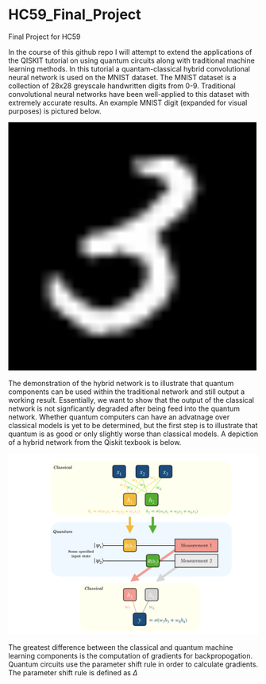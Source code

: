 # HC59_Final_Project
Final Project for HC59


In the course of this github repo I will attempt to extend the applications of the QISKIT tutorial on using quantum circuits along with traditional machine learning methods. In this tutorial a quantam-classical hybrid convolutional neural network is used on the MNIST dataset. The MNIST dataset is a collection of 28x28 greyscale handwritten digits from 0-9. Traditional convolutional neural networks have been well-applied to this dataset with extremely accurate results. An example MNIST digit (expanded for visual purposes) is pictured below.


![MNIST Digit](https://github.com/JoshR220/HC59_Final_Project/blob/main/images/MNIST_figure.png)


The demonstration of the hybrid network is to illustrate that quantum components can be used within the traditional network and still output a working result. Essentially, we want to show that the output of the classical network is not signficantly degraded after being feed into the quantum network. Whether quantum computers can have an advatnage over classical models is yet to be determined, but the first step is to illustrate that quantum is as good or only slightly worse than classical models. A depiction of a hybrid network from the Qiskit texbook is below. 

![layers](https://github.com/JoshR220/HC59_Final_Project/blob/main/images/layers_qiskit.png)

The greatest difference between the classical and quantum machine learning components is the computation of gradients for backpropogation. Quantum circuits use the parameter shift rule in order to calculate gradients. The parameter shift rule is defined as $\Delta$
